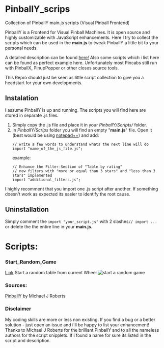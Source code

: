 # PinballY_scrips
Collection of PinballY main.js scripts (Visual Pinball Frontend)

PinballY is a Frontend for Visual Pinball Machines. It is open source and highly customizable with JavaScript enhancements.
Here I try to collect the scripts which can be used in the **main.js** to tweak PinballY a little bit to your personal needs.

A detailed description can be found [here!](http://mjrnet.org/pinscape/downloads/PinballY/Help/Javascript.html)
Also some scripts which i list here can be found as perfect example here.
Unfortunately most Pincabs still run with PinballX, PinupPopper or other closes source tools. 

This Repro should just be seen as little script collection to give you a headstart for your own developments.

## Instalation
I assume PinballY is up and running. 
The scripts you will find here are stored in separate .js files.
1. Simply copy the .js file and place it in your *PinballY/Scripts/* folder.
2. In *PinballY/Scrips* folder you will find an empty "**main.js**" file. Open it (best would be using [notepad++](https://notepad-plus-plus.org/downloads/)) and add:  
   ```
   // write a few words to understand whats the next line will do
   import "name_of_the_js_file.js"; 
   ```
   example:
   ```
   // Enhance the Filter-Section of "Table by rating"
   // new filters with "more or equal than 3 stars" and "less than 3 stars" implemented
   import "additional_filters.js";
   
I highly recomment that you import one .js script after another. If something doesn't work as expected its easier to identify the root cause.

## Uninstallation
Simply comment the ``` import "your_script.js" ``` with 2 slashes``` // import ... ``` or delete the the entire line in your **main.js**. 

# Scripts:
### Start_Random_Game
[Link](https://github.com/worksasdesigned/PinballY_scrips/tree/Master/start_random_table)
Start a random table from current Wheel
![start a random game](https://github.com/worksasdesigned/PinballY_scrips/blob/Master/start_random_table/start_random_table.png)



### Sources:
[PinballY](http://mjrnet.org/pinscape/downloads/PinballY/Help/PinballY.html) by Michael J Roberts


### Disclaimer
My coding skills are more or less non existing. If you find a bug or a better solution - just open an issue and i'll be happy to list your enhancement!
Thanks to Michael J Roberts for the brilliant PinballY and to all the nameless authors for the script snipplets. If i found a name for sure its listed in the script and description.



